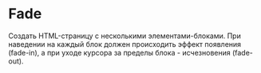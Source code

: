# Fade

Создать HTML-страницу с несколькими элементами-блоками. При наведении на каждый блок должен происходить эффект появления (fade-in), а при уходе курсора за пределы блока - исчезновения (fade-out).